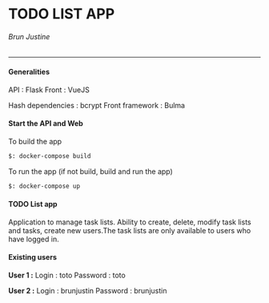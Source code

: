 # TODO LIST APP

###### Brun Justine
------

#### Generalities
API : Flask
Front : VueJS

Hash dependencies : bcrypt
Front framework : Bulma

#### Start the API and Web

To build the app
```bash
$: docker-compose build
```

To run the app (if not build, build and run the app)
```bash
$: docker-compose up
```
#### TODO List app


Application to manage task lists. Ability to create, delete, modify task lists and tasks, create new users.The task lists are only available to users who have logged in.


#### Existing users

**User 1 :**
Login : toto
Password : toto

**User 2 :**
Login : brunjustin
Password : brunjustin

